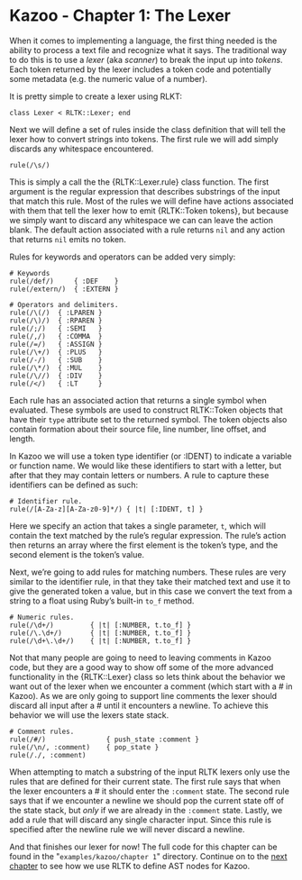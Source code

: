 # Kazoo - Chapter 1: The Lexer

When it comes to implementing a language, the first thing needed is the ability to process a text file and recognize what it says.  The traditional way to do this is to use a *lexer* (aka *scanner*) to break the input up into *tokens*.  Each token returned by the lexer includes a token code and potentially some metadata (e.g. the numeric value of a number).

It is pretty simple to create a lexer using RLKT:

	class Lexer < RLTK::Lexer; end

Next we will define a set of rules inside the class definition that will tell the lexer how to convert strings into tokens.  The first rule we will add simply discards any whitespace encountered.

	rule(/\s/)

This is simply a call the the {RLTK::Lexer.rule} class function.  The first argument is the regular expression that describes substrings of the input that match this rule.  Most of the rules we will define have actions associated with them that tell the lexer how to emit {RLTK::Token tokens}, but because we simply want to discard any whitespace we can can leave the action blank.  The default action associated with a rule returns `nil` and any action that returns `nil` emits no token.

Rules for keywords and operators can be added very simply:

	# Keywords
	rule(/def/)		{ :DEF    }
	rule(/extern/)	{ :EXTERN }

	# Operators and delimiters.
	rule(/\(/)	{ :LPAREN }
	rule(/\)/)	{ :RPAREN }
	rule(/;/)	{ :SEMI   }
	rule(/,/)	{ :COMMA  }
	rule(/=/)	{ :ASSIGN }
	rule(/\+/)	{ :PLUS   }
	rule(/-/)	{ :SUB    }
	rule(/\*/)	{ :MUL    }
	rule(/\//)	{ :DIV    }
	rule(/</)	{ :LT     }

Each rule has an associated action that returns a single symbol when evaluated.  These symbols are used to construct RLTK::Token objects that have their `type` attribute set to the returned symbol.  The token objects also contain formation about their source file, line number, line offset, and length.

In Kazoo we will use a token type identifier (or :IDENT) to indicate a variable or function name.  We would like these identifiers to start with a letter, but after that they may contain letters or numbers. A rule to capture these identifiers can be defined as such:

	# Identifier rule.
	rule(/[A-Za-z][A-Za-z0-9]*/) { |t| [:IDENT, t] }

Here we specify an action that takes a single parameter, `t`, which will contain the text matched by the rule’s regular expression.  The rule’s action then returns an array where the first element is the token’s type, and the second element is the token’s value.

Next, we’re going to add rules for matching numbers.  These rules are very similar to the identifier rule, in that they take their matched text and use it to give the generated token a value, but in this case we convert the text from a string to a float using Ruby’s built-in `to_f` method.

	# Numeric rules.
	rule(/\d+/)			{ |t| [:NUMBER, t.to_f] }
	rule(/\.\d+/)		{ |t| [:NUMBER, t.to_f] }
	rule(/\d+\.\d+/)	{ |t| [:NUMBER, t.to_f] }

Not that many people are going to need to leaving comments in Kazoo code, but they are a good way to show off some of the more advanced functionality in the {RLTK::Lexer} class so lets think about the behavior we want out of the lexer when we encounter a comment (which start with a # in Kazoo).  As we are only going to support line comments the lexer should discard all input after a # until it encounters a newline.  To achieve this behavior we will use the lexers state stack.

	# Comment rules.
	rule(/#/)				{ push_state :comment }
	rule(/\n/, :comment)	{ pop_state }
	rule(/./, :comment)

When attempting to match a substring of the input RLTK lexers only use the rules that are defined for their current state.  The first rule says that when the lexer encounters a # it should enter the `:comment` state.  The second rule says that if we encounter a newline we should pop the current state off of the state stack, but *only* if we are already in the `:comment` state.  Lastly, we add a rule that will discard any single character input. Since this rule is specified after the newline rule we will never discard a newline.

And that finishes our lexer for now! The full code for this chapter can be found in the "`examples/kazoo/chapter 1`" directory.  Continue on to the [next chapter](file.Chapter2.html) to see how we use RLTK to define AST nodes for Kazoo.
